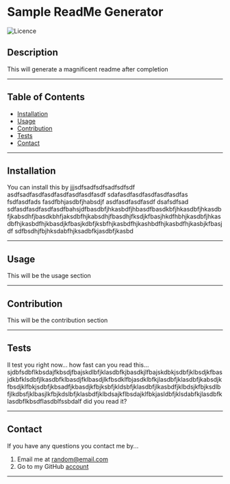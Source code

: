 # Sample ReadMe Generator

![Licence](https://img.shields.io/badge/Licence-Eclipse_Public_2.0-lightblue?style=for-the-badge&logo=GitHub)
    
## Description
    
This will generate a magnificent readme after completion
    
---

## Table of Contents

* [Installation](#installation)
* [Usage](#usage)
* [Contribution](#contribution)
* [Tests](#tests)
* [Contact](#contact)

---    

## Installation
        
You can install this by jjjsdfsadfsdfsadfsdfsdf asdfsadfasdfasdfasdfasdfasdfasdf sdafasdfasdfasdfasdfasdfas fsdfasdfads fasdfbhjasdbfjhabsdjf asdfasdfasdfasdf dsafsdfsad sdfasdfasdfasdfasdfbahsjdfbasdbfjhkasbdfjhbasdfbasdkbfjhkasdbfjhkasdbfjkabsdhfjbasdkbhfjaksdbfhjkabsdhjfbasdhjfksdjkfbasjhkdfhbhjkasdbfjhkasdbfhjkasbdfhjkbasdjkfbasjkdbfjksbfhjkasbdfhjkashbdfhjkasbdfhjkasbjkfbasjdf sdfbsdhjfbjhksdabfhjksadbfkjasdbfjkasbd
        
---

## Usage
        
This will be the usage section
        
---

## Contribution
        
This will be the contribution section
        
---

## Tests
        
Il test you right now... how fast can you read this...  sjdbfsdbflkbsdajfkbsdjfbajskdlbfjklasdbfkjbasdkjlfbajskdbkjsdbfjklbsdjkfbasjdkbfklsdbfjlkasdbfklbasdjfklbasdjlkfbsdklfbjasdklbfkjlasdbfjklasdbfjkabsdjkfbsdjklfbkjsdbfjkbsadfjkbasdjkfbjksbfjkldsbfjklasdbfjlkasbdfjklbdsjkfbjksdlbfjlkdbsfjklbasjlkfbjkdslbfjklasbdfjklbdsajkflbsdajklfbkjasldbfjklsdabfkjlasdbfklasdbflkbsdflasdblfssbdalf did you read it?
        
---

## Contact
        
If you have any questions you contact me by...
        
1. Email me at random@email.com
1. Go to my GitHub [account](https://github.com/Steezy1416)
        
---
